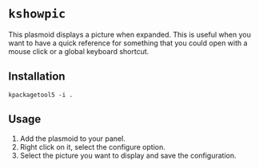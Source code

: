 # `kshowpic`

This plasmoid displays a picture when expanded.
This is useful when you want to have a quick reference for something that you could open with a mouse click or a global keyboard shortcut.

## Installation

```
kpackagetool5 -i .
```

## Usage

1. Add the plasmoid to your panel.
2. Right click on it, select the configure option.
3. Select the picture you want to display and save the configuration.
